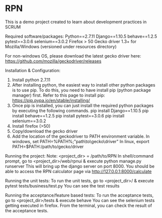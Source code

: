 # RPN
This is a demo project created to learn about development practices in SCRUM

Required software/packages:
Python==2.7.11
Django==1.10.5
behave==1.2.5
pytest==3.0.6
selenium==3.0.2
Firefox > 50
Gecko driver 1.3+ for Mozilla/Windows (versioned under resources directory)

For non-windows OS, please download the latest gecko driver here:
https://github.com/mozilla/geckodriver/releases

Installation & Configuration:
1. Install python 2.7.11
2. After installing python, the easiest way to install other python packages is to use pip.
   To do this, you need to have install pip (python package manager) first.
   Refer to this page to install pip: https://pip.pypa.io/en/stable/installing/
3. Once pip is installed, you can just install the required python packages by executing the following commands.
    pip install Django==1.10.5
    pip install behave==1.2.5
    pip install pytest==3.0.6
    pip install selenium==3.0.2
4. Install firefox (>50)
5. Copy/download the gecko driver 
6. Add the location of the geckodriver to PATH environment variable.
    In windows, set PATH=%PATH%;"path\to\gecko\driver"
    In linux, export PATH=$PATH:/path/to/gecko/driver

Running the project:
Note: <project_dir> = /path/to/RPN
In shell/command prompt, go to <project_dir>/web/rpnui & execute
    python manage.py runserver
    This will bring up the django server on port 8000.
    You should be able to access the RPN calculator page via http://127.0.0.1:8000/calculate

Running the unit tests:
To run the unit tests, go to <project_dir>/ & execute
    pytest tests/business/test.py
    You can see the test results
    
Running the acceptance/feature based tests:
To run the acceptance tests, go to <project_dir>/tests & execute
    behave
    You can see the selenium tests getting executed in firefox.
    From the terminal, you can check the result of the acceptance tests.
